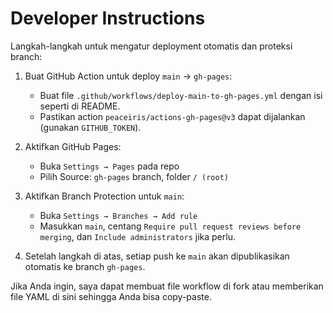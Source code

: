 # Developer Instructions

Langkah-langkah untuk mengatur deployment otomatis dan proteksi branch:

1. Buat GitHub Action untuk deploy `main` → `gh-pages`:
   - Buat file `.github/workflows/deploy-main-to-gh-pages.yml` dengan isi seperti di README.
   - Pastikan action `peaceiris/actions-gh-pages@v3` dapat dijalankan (gunakan `GITHUB_TOKEN`).

2. Aktifkan GitHub Pages:
   - Buka `Settings → Pages` pada repo
   - Pilih Source: `gh-pages` branch, folder `/ (root)`

3. Aktifkan Branch Protection untuk `main`:
   - Buka `Settings → Branches → Add rule`
   - Masukkan `main`, centang `Require pull request reviews before merging`, dan `Include administrators` jika perlu.

4. Setelah langkah di atas, setiap push ke `main` akan dipublikasikan otomatis ke branch `gh-pages`.

Jika Anda ingin, saya dapat membuat file workflow di fork atau memberikan file YAML di sini sehingga Anda bisa copy-paste.
